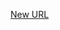 



[New URL](../file-___home_harshil_Desktop_open-source_palisadoes_talawa_lib_widgets_date_time_picker/)


